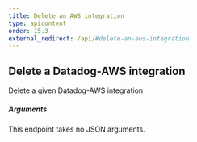 ```yaml
---
title: Delete an AWS integration
type: apicontent
order: 15.3
external_redirect: /api/#delete-an-aws-integration
---
```


## Delete a Datadog-AWS integration

Delete a given Datadog-AWS integration

##### Arguments

This endpoint takes no JSON arguments.

